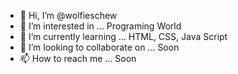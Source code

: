 - 👋 Hi, I’m @wolfieschew
- 👀 I’m interested in ... Programing World
- 🌱 I’m currently learning ... HTML, CSS, Java Script
- 💞️ I’m looking to collaborate on ... Soon
- 📫 How to reach me ... Soon

<!---
wolfieschew/wolfieschew is a ✨ special ✨ repository because its `README.md` (this file) appears on your GitHub profile.
You can click the Preview link to take a look at your changes.
--->
